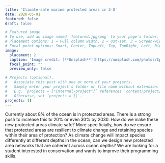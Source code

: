 ```yaml
---
title: 'Climate-safe marine protected areas in 3-D'
date: 2020-05-01
featured: false
draft: false

# Featured image
# To use, add an image named `featured.jpg/png` to your page's folder.
# Placement options: 1 = Full column width, 2 = Out-set, 3 = Screen-width
# Focal point options: Smart, Center, TopLeft, Top, TopRight, Left, Right, BottomLeft, Bottom, BottomRight
image:
  placement: 2
  caption: 'Image credit: [**Unsplash**](https://unsplash.com/photos/CpkOjOcXdUY)'
  focal_point: ""
  preview_only: false

# Projects (optional).
#   Associate this post with one or more of your projects.
#   Simply enter your project's folder or file name without extension.
#   E.g. `projects = ["internal-project"]` references `content/project/deep-learning/index.md`.
#   Otherwise, set `projects = []`.
projects: []
---
```


Currently about 8% of the ocean is in protected areas. There is a strong push to increase this to 20% or even 30% by 2030. How do we make these new protected areas climate safe? More specificially, how do we ensure that protected areas are resilient to climate change and retaining species within their area of protection? As climate change will impact species differently at different depths in the ocean, can we design new protected area networks that are coherent across ocean depths? We are looking for a student interested in conservation and wants to improve their programming skills.
